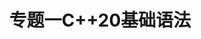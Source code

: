 ---
title: "专题一C++20基础语法"
menu:
  main:
    identifier: "cpp20-base"
    parent: "cpp"
    name: "C++20基础语法"
    weight: 1
---